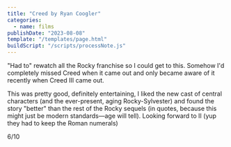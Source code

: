 ```yaml
---
title: "Creed by Ryan Coogler"
categories:
  - name: films
publishDate: "2023-08-08"
template: "/templates/page.html"
buildScript: "/scripts/processNote.js"
---
```


"Had to" rewatch all the Rocky franchise so I could get to this. Somehow I'd completely missed Creed when it came out and only became aware of it recently when Creed III came out.

This was pretty good, definitely entertaining, I liked the new cast of central characters (and the ever-present, aging Rocky-Sylvester) and found the story "better" than the rest of the Rocky sequels (in quotes, because this might just be modern standards—age will tell). Looking forward to II (yup they had to keep the Roman numerals)

6/10
